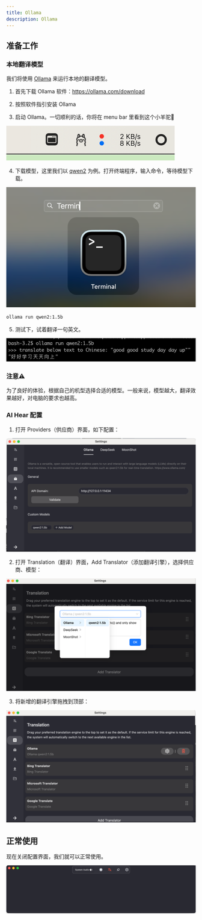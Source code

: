 ```yaml
---
title: Ollama
description: Ollama
---
```




## 准备工作

### 本地翻译模型

我们将使用 [Ollama](https://ollama.com) 来运行本地的翻译模型。

1. 首先下载 Ollama 软件：https://ollama.com/download

2. 按照软件指引安装 Ollama

3. 启动 Ollama。一切顺利的话，你将在 menu bar 里看到这个小羊驼🦙

![image-20240614171023457](./assets/image-20240614171023457.png)

4. 下载模型，这里我们以 [qwen2](https://ollama.com/library/qwen2) 为例。打开终端程序，输入命令，等待模型下载。

![image-20240614171358777](./assets/image-20240614171358777.png)

```bash
ollama run qwen2:1.5b
```



5. 测试下，试着翻译一句英文。

![image-20240614171649213](./assets/image-20240614171649213.png)

### 注意⚠️

为了良好的体验，根据自己的机型选择合适的模型。一般来说，模型越大，翻译效果越好，对电脑的要求也越高。

### AI Hear 配置

1. 打开 Providers（供应商）界面，如下配置：

![image-20240614171953106](./assets/image-20240614171953106.png)

2. 打开 Translation（翻译）界面，Add Translator（添加翻译引擎），选择供应商、模型：

![image-20240614172138538](./assets/image-20240614172138538.png)

3. 将新增的翻译引擎拖拽到顶部：

![image-20240614172318944](./assets/image-20240614172318944.png)

## 正常使用

现在关闭配置界面，我们就可以正常使用。

![image-20240614172710504](./assets/image-20240614172710504.png)